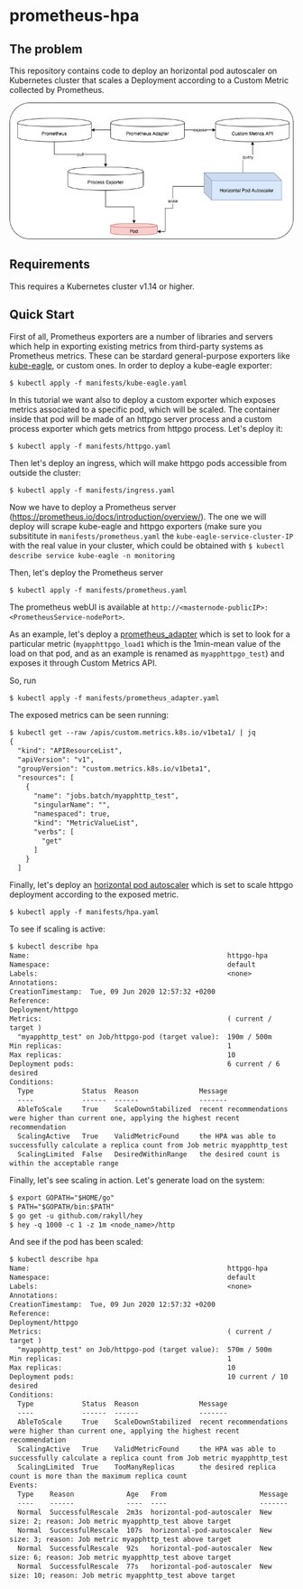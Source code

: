 # prometheus-hpa

## The problem
This repository contains code to deploy an horizontal pod autoscaler on Kubernetes cluster that scales a Deployment according to a Custom Metric collected by Prometheus.

![Overview](hpa_.png)

## Requirements
This requires a Kubernetes cluster v1.14 or higher. 

## Quick Start
First of all, Prometheus exporters are a number of libraries and servers which help in exporting existing metrics from third-party systems as Prometheus metrics. These can be stardard general-purpose exporters like [kube-eagle](https://github.com/cloudworkz/kube-eagle), or custom ones.
In order to deploy a kube-eagle exporter:
```
$ kubectl apply -f manifests/kube-eagle.yaml
```
In this tutorial we want also to deploy a custom exporter which exposes metrics associated to a specific pod, which will be scaled. The container inside that pod will be made of an httpgo server process and a custom process exporter which gets metrics from httpgo process. Let's deploy it:
```
$ kubectl apply -f manifests/httpgo.yaml
```

Then let's deploy an ingress, which will make httpgo pods accessible from outside the cluster:
```
$ kubectl apply -f manifests/ingress.yaml
```
    
Now we have to deploy a Prometheus server (https://prometheus.io/docs/introduction/overview/).
The one we will deploy will scrape kube-eagle and httpgo exporters (make sure you subsititute  in ```manifests/prometheus.yaml``` the ```kube-eagle-service-cluster-IP``` with the real value in your cluster, which could be obtained with ```$ kubectl describe service kube-eagle -n monitoring```

Then, let's deploy the Prometheus server
```
$ kubectl apply -f manifests/prometheus.yaml
```

The prometheus webUI is available at ```http://<masternode-publicIP>:<PrometheusService-nodePort>```.

As an example, let's deploy a [prometheus_adapter](https://github.com/DirectXMan12/k8s-prometheus-adapter) which is set to look for a particular metric (```myapphttpgo_load1``` which is the 1min-mean value of the load on that pod, and as an example is renamed as ```myapphttpgo_test```) and exposes it through Custom Metrics API. 

So, run
```
$ kubectl apply -f manifests/prometheus_adapter.yaml
```

The exposed metrics can be seen running:
```
$ kubectl get --raw /apis/custom.metrics.k8s.io/v1beta1/ | jq
{
  "kind": "APIResourceList",
  "apiVersion": "v1",
  "groupVersion": "custom.metrics.k8s.io/v1beta1",
  "resources": [
    {
      "name": "jobs.batch/myapphttp_test",
      "singularName": "",
      "namespaced": true,
      "kind": "MetricValueList",
      "verbs": [
        "get"
      ]
    }
  ]
```

Finally, let's deploy an [horizontal pod autoscaler](https://kubernetes.io/docs/tasks/run-application/horizontal-pod-autoscale/) which is set to scale httpgo deployment according to the exposed metric. 
```
$ kubectl apply -f manifests/hpa.yaml
```

To see if scaling is active:
```
$ kubectl describe hpa
Name:                                                 httpgo-hpa
Namespace:                                            default
Labels:                                               <none>
Annotations:                                          CreationTimestamp:  Tue, 09 Jun 2020 12:57:32 +0200
Reference:                                            Deployment/httpgo
Metrics:                                              ( current / target )
  "myapphttp_test" on Job/httpgo-pod (target value):  190m / 500m
Min replicas:                                         1
Max replicas:                                         10
Deployment pods:                                      6 current / 6 desired
Conditions:
  Type            Status  Reason               Message
  ----            ------  ------               -------
  AbleToScale     True    ScaleDownStabilized  recent recommendations were higher than current one, applying the highest recent recommendation
  ScalingActive   True    ValidMetricFound     the HPA was able to successfully calculate a replica count from Job metric myapphttp_test
  ScalingLimited  False   DesiredWithinRange   the desired count is within the acceptable range
```

Finally, let's see scaling in action. Let's generate load on the system:
```
$ export GOPATH="$HOME/go"
$ PATH="$GOPATH/bin:$PATH"
$ go get -u github.com/rakyll/hey
$ hey -q 1000 -c 1 -z 1m <node_name>/http
```

And see if the pod has been scaled:
```
$ kubectl describe hpa
Name:                                                 httpgo-hpa
Namespace:                                            default
Labels:                                               <none>
Annotations:                                          CreationTimestamp:  Tue, 09 Jun 2020 12:57:32 +0200
Reference:                                            Deployment/httpgo
Metrics:                                              ( current / target )
  "myapphttp_test" on Job/httpgo-pod (target value):  570m / 500m
Min replicas:                                         1
Max replicas:                                         10
Deployment pods:                                      10 current / 10 desired
Conditions:
  Type            Status  Reason               Message
  ----            ------  ------               -------
  AbleToScale     True    ScaleDownStabilized  recent recommendations were higher than current one, applying the highest recent recommendation
  ScalingActive   True    ValidMetricFound     the HPA was able to successfully calculate a replica count from Job metric myapphttp_test
  ScalingLimited  True    TooManyReplicas      the desired replica count is more than the maximum replica count
Events:
  Type    Reason             Age   From                       Message
  ----    ------             ----  ----                       -------
  Normal  SuccessfulRescale  2m3s  horizontal-pod-autoscaler  New size: 2; reason: Job metric myapphttp_test above target
  Normal  SuccessfulRescale  107s  horizontal-pod-autoscaler  New size: 3; reason: Job metric myapphttp_test above target
  Normal  SuccessfulRescale  92s   horizontal-pod-autoscaler  New size: 6; reason: Job metric myapphttp_test above target
  Normal  SuccessfulRescale  77s   horizontal-pod-autoscaler  New size: 10; reason: Job metric myapphttp_test above target
  ```
 

